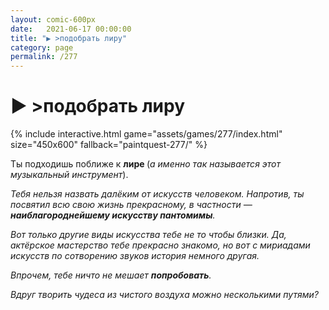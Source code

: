 ```yaml
---
layout: comic-600px
date:   2021-06-17 00:00:00 
title: "▶️ >подобрать лиру"
category: page
permalink: /277
---
```

# ▶️ >подобрать лиру

{% include interactive.html game="assets/games/277/index.html" size="450x600" fallback="paintquest-277/" %}

Ты подходишь поближе к <strong>лире </strong>(<em>а именно так называется этот музыкальный инструмент</em>).

<em>Тебя нельзя назвать далёким от искусств человеком. Напротив, ты посвятил всю свою жизнь прекрасному, в частности — <strong>наиблагороднейшему искусству пантомимы</strong>. </em>

<em>Вот только другие виды искусства тебе не то чтобы близки. Да, актёрское мастерство тебе прекрасно знакомо, но вот с мириадами искусств по сотворению звуков история немного другая. </em>

<em>Впрочем, тебе ничто не мешает <strong><strong>попробовать</strong></strong>.</em>

<em>Вдруг творить чудеса из чистого воздуха можно несколькими путями?</em>
